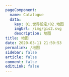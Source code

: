 ```yaml
---
pageComponent: 
  name: Catalogue
  data: 
    key: 01.世界设定/02.地图
    imgUrl: /img/gis2.svg
    description: 地图
title: 地图
date: 2020-03-11 21:50:53
permalink: /地图
sidebar: false
article: false
comment: false
editLink: false
---
```

